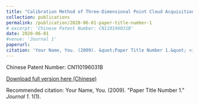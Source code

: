 ```yaml
---
title: "Calibration Method of Three-Dimensional Point Cloud Acquisition System"
collection: publications
permalink: /publication/2020-06-01-paper-title-number-1
# excerpt: 'Chinese Patent Number: CN110196031B'
date: 2020-06-01
#venue: 'Journal 1'
paperurl: 
citation: 'Your Name, You. (2009). &quot;Paper Title Number 1.&quot; <i>Journal 1</i>. 1(1).'
---
```

Chinese Patent Number: CN110196031B

[Download full version here (Chinese)](http://academicpages.github.io/files/paper1.pdf)

Recommended citation: Your Name, You. (2009). "Paper Title Number 1." <i>Journal 1</i>. 1(1).